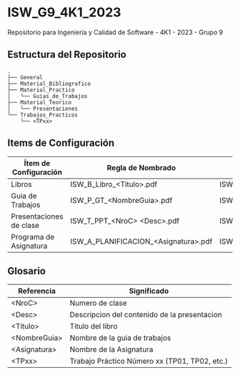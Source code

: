 # ISW_G9_4K1_2023

Repositorio para Ingeniería y Calidad de Software - 4K1 - 2023 - Grupo 9

## Estructura del Repositorio
```
.
├── General
├── Material_Bibliografico
├── Material_Practico
│   └── Guias_de_Trabajos
├── Material_Teorico
│   └── Presentaciones
└── Trabajos_Practicos
    └── <TPxx>
```

## Items de Configuración

Ítem de Configuración   | Regla de Nombrado                     | Ubicación Física
---------------------   | -----------------                     | ----------------
Libros                  | ISW_B_Libro_\<Titulo\>.pdf            | ISW_G9_4K1_2023/Material_Bibliografico
Guia de Trabajos        | ISW_P_GT_\<NombreGuia\>.pdf           | ISW_G9_4K1_2023/Material_Practico/Guias_de_Trabajos
Presentaciones de clase | ISW_T_PPT_\<NroC\> \<Desc\>.pdf     | ISW_G9_4K1_2023/Material_Teorico/Presentaciones
Programa de Asignatura  | ISW_A_PLANIFICACION_\<Asignatura\>.pdf| ISW_G9_4K1_2023/General

## Glosario

Referencia          |   Significado
----------          |   -----------
\<NroC\>            |   Numero de clase
\<Desc\>            |   Descripcion del contenido de la presentacion
\<Titulo\>          |   Titulo del libro
\<NombreGuia\>      |   Nombre de la guia de trabajos
\<Asignatura\>      |   Nombre de la Asignatura
\<TPxx\>            |   Trabajo Práctico Número xx (TP01, TP02, etc.)

